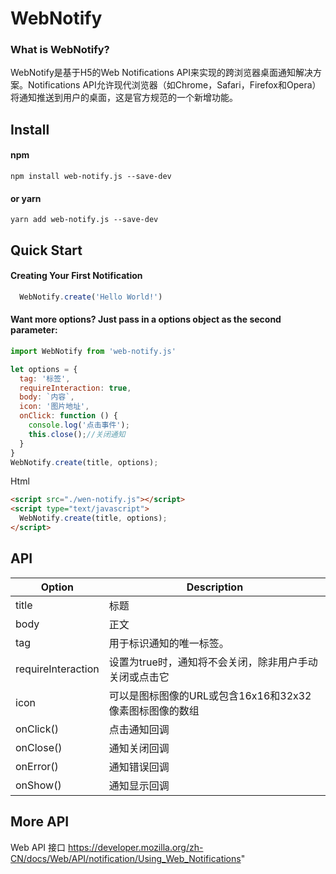 # WebNotify

### What is WebNotify? ###

WebNotify是基于H5的Web Notifications API来实现的跨浏览器桌面通知解决方案。Notifications API允许现代浏览器（如Chrome，Safari，Firefox和Opera）将通知推送到用户的桌面，这是官方规范的一个新增功能。

## Install
#### npm

```
npm install web-notify.js --save-dev
```

#### or yarn

```
yarn add web-notify.js --save-dev
```


## Quick Start
#### Creating Your First Notification
```javascript
  WebNotify.create('Hello World!')
```
#### Want more options? Just pass in a options object as the second parameter:
``` javascript
import WebNotify from 'web-notify.js'

let options = {
  tag: '标签',
  requireInteraction: true,
  body: `内容`,
  icon: '图片地址',
  onClick: function () {
    console.log('点击事件');
    this.close();//关闭通知
  }
}
WebNotify.create(title, options);
```
Html
```html
<script src="./wen-notify.js"></script>
<script type="text/javascript">
  WebNotify.create(title, options);
</script>
```
## API
Option     | Description
-------- | ---
title    | 标题
body     | 正文
tag      | 用于标识通知的唯一标签。
requireInteraction     | 设置为true时，通知将不会关闭，除非用户手动关闭或点击它
icon     | 可以是图标图像的URL或包含16x16和32x32像素图标图像的数组
onClick()     | 点击通知回调
onClose()     | 通知关闭回调
onError()     | 通知错误回调
onShow()      | 通知显示回调

## More API
 Web API 接口 https://developer.mozilla.org/zh-CN/docs/Web/API/notification/Using_Web_Notifications"
